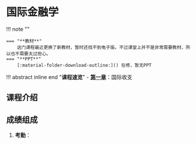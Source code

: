 # **国际金融学**

!!! note ""    
    
    === "**教材**"
        这门课程最近更换了新教材，暂时还找不到电子版。不过课堂上并不是非常需要教材，所以也不需要太过担心。
    === "**PPT**"
        [:material-folder-download-outline:]() 在修，暂无PPT

!!! abstract inline end "**课程速览**"
    - [**第一章**](国际金融学_1.md)：国际收支

## **课程介绍**



## **成绩组成**

1. **考勤**：